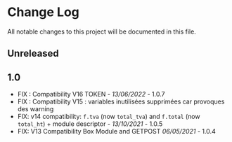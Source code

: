 # Change Log
All notable changes to this project will be documented in this file.

## Unreleased

## 1.0
- FIX : Compatibility V16 TOKEN - *13/06/2022* - 1.0.7  
- FIX : Compatibility V15 : variables inutilisées supprimées car provoques des warning
- FIX: v14 compatibility: `f.tva` (now `total_tva`) and `f.total` (now `total_ht`)
  \+ module descriptor - *13/10/2021* - 1.0.5
- FIX: V13 Compatibility Box Module and GETPOST *06/05/2021* - 1.0.4


